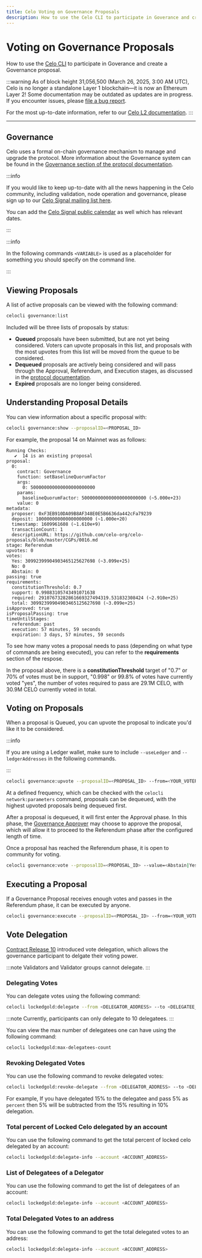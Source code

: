 ```yaml
---
title: Celo Voting on Governance Proposals
description: How to use the Celo CLI to participate in Goverance and create a Governance proposal.
---
```


# Voting on Governance Proposals

How to use the [Celo CLI](/cli/) to participate in Goverance and create a Governance proposal.

:::warning
As of block height 31,056,500 (March 26, 2025, 3:00 AM UTC), Celo is no longer a standalone Layer 1 blockchain—it is now an Ethereum Layer 2!
Some documentation may be outdated as updates are in progress. If you encounter issues, please [file a bug report](https://github.com/celo-org/docs/issues/new/choose).

For the most up-to-date information, refer to our [Celo L2 documentation](https://docs.celo.org/cel2).
:::

---

## Governance

Celo uses a formal on-chain governance mechanism to manage and upgrade the protocol. More information about the Governance system can be found in the [Governance section of the protocol documentation](/protocol/governance).

:::info

If you would like to keep up-to-date with all the news happening in the Celo community, including validation, node operation and governance, please sign up to our [Celo Signal mailing list here](https://share.hsforms.com/1Qrhush1vSA2WIamd_yL4ow53n4j).

You can add the [Celo Signal public calendar](https://calendar.google.com/calendar/u/0/embed?src=c_9su6ich1uhmetr4ob3sij6kaqs@group.calendar.google.com) as well which has relevant dates.

:::

:::info

In the following commands `<VARIABLE>` is used as a placeholder for something you should specify on the command line.

:::

## Viewing Proposals

A list of active proposals can be viewed with the following command:

```bash
celocli governance:list
```

Included will be three lists of proposals by status:

- **Queued** proposals have been submitted, but are not yet being considered. Voters can upvote proposals in this list, and proposals with the most upvotes from this list will be moved from the queue to be considered.
- **Dequeued** proposals are actively being considered and will pass through the Approval, Referendum, and Execution stages, as discussed in the [protocol documentation](/protocol/governance).
- **Expired** proposals are no longer being considered.

## Understanding Proposal Details

You can view information about a specific proposal with:

```bash
celocli governance:show --proposalID=<PROPOSAL_ID>
```

For example, the proposal 14 on Mainnet was as follows:

```
Running Checks:
   ✔  14 is an existing proposal
proposal:
  0:
    contract: Governance
    function: setBaselineQuorumFactor
    args:
      0: 500000000000000000000000
    params:
      baselineQuorumFactor: 500000000000000000000000 (~5.000e+23)
    value: 0
metadata:
  proposer: 0xF3EB910DA09B8AF348E0E5B6636da442cFa79239
  deposit: 100000000000000000000 (~1.000e+20)
  timestamp: 1609961608 (~1.610e+9)
  transactionCount: 1
  descriptionURL: https://github.com/celo-org/celo-proposals/blob/master/CGPs/0016.md
stage: Referendum
upvotes: 0
votes:
  Yes: 30992399904903465125627698 (~3.099e+25)
  No: 0
  Abstain: 0
passing: true
requirements:
  constitutionThreshold: 0.7
  support: 0.99883105743491071638
  required: 29107673282861669327494319.531832308424 (~2.910e+25)
  total: 30992399904903465125627698 (~3.099e+25)
isApproved: true
isProposalPassing: true
timeUntilStages:
  referendum: past
  execution: 57 minutes, 59 seconds
  expiration: 3 days, 57 minutes, 59 seconds
```

To see how many votes a proposal needs to pass (depending on what type of commands are being executed), you can refer to the **requirements** section of the respose.

In the proposal above, there is a **constitutionThreshold** target of "0.7" or 70% of votes must be in support, "0.998" or 99.8% of votes have currently voted "yes", the number of votes required to pass are 29.1M CELO, with 30.9M CELO currently voted in total.

## Voting on Proposals

When a proposal is Queued, you can upvote the proposal to indicate you'd like it to be considered.

:::info

If you are using a Ledger wallet, make sure to include `--useLedger` and `--ledgerAddresses` in the
following commands.

:::

```bash
celocli governance:upvote --proposalID=<PROPOSAL_ID> --from=<YOUR_VOTER_ADDRESS>
```

At a defined frequency, which can be checked with the `celocli network:parameters` command, proposals can be dequeued, with the highest upvoted proposals being dequeued first.

After a proposal is dequeued, it will first enter the Approval phase.
In this phase, the [Governance Approver](/protocol/governance#approval) may choose to approve the proposal, which will allow it to proceed to the Referendum phase after the configured length of time.

Once a proposal has reached the Referendum phase, it is open to community for voting.

```bash
celocli governance:vote --proposalID=<PROPOSAL_ID> --value=<Abstain|Yes|No> --from=<YOUR_VOTER_ADDRESS>
```

## Executing a Proposal

If a Governance Proposal receives enough votes and passes in the Referendum phase, it can be executed by anyone.

```bash
celocli governance:execute --proposalID=<PROPOSAL_ID> --from=<YOUR_VOTER_ADDRESS>
```

## Vote Delegation

[Contract Release 10](https://github.com/celo-org/celo-monorepo/issues/10375) introduced vote delegation, which allows the governance participant to delgate their voting power.

:::note
Validators and Validator groups cannot delegate.
:::

### Delegating Votes

You can delegate votes using the following command:

```bash
celocli lockedgold:delegate --from <DELEGATOR_ADDRESS> --to <DELEGATEE_ADDRESS> --percent <PERCENTAGE_BETWEEN_1_AND_100>
```

:::note
Currently, participants can only delegate to 10 delegatees.
:::

You can view the max number of delegatees one can have using the following command:

```bash
celocli lockedgold:max-delegatees-count
```

### Revoking Delegated Votes

You can use the following command to revoke delegated votes:

```bash
celocli lockedgold:revoke-delegate --from <DELEGATOR_ADDRESS> --to <DELEGATEE_ADDRESS> --percent <PERCENTAGE_TO_BE_REVOKED>
```

For example, If you have delegated 15% to the delegatee and pass 5% as `percent` then 5% will be subtracted from the 15% resulting in 10% delegation.

### Total percent of Locked Celo delegated by an account

You can use the following command to get the total percent of locked celo delegated by an account:

```bash
celocli lockedgold:delegate-info --account <ACCOUNT_ADDRESS>
```

### List of Delegatees of a Delegator

You can use the following command to get the list of delegatees of an account:

```bash
celocli lockedgold:delegate-info --account <ACCOUNT_ADDRESS>
```

### Total Delegated Votes to an address

You can use the following command to get the total delegated votes to an address:

```bash
celocli lockedgold:delegate-info --account <ACCOUNT_ADDRESS>
```
